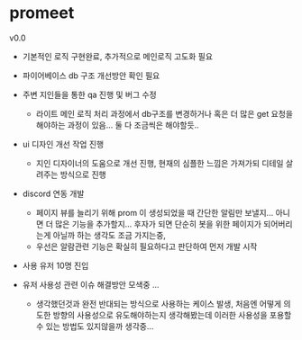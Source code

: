 # promeet

v0.0
- 기본적인 로직 구현완료, 추가적으로 메인로직 고도화 필요

- 파이어베이스 db 구조 개선방안 확인 필요
  
- 주변 지인들을 통한 qa 진행 및 버그 수정
    - 라이트 메인 로직 처리 과정에서 db구조를 변경하거나 혹은 더 많은 get 요청을 해야하는 과정이 있음... 둘 다 조금씩은 해야할듯..

- ui 디자인 개선 작업 진행
    - 지인 디자이너의 도움으로 개선 진행, 현재의 심플한 느낌은 가져가되 디테일 살려주는 방식으로 진행

- discord 연동 개발
  - 페이지 뷰를 늘리기 위해 prom 이 생성되었을 때 간단한 알림만 보낼지... 아니면 더 많은 기능을 추가할지... 후자가 되면 단순히 봇을 위한 페이지가 되어버리는게 아닐까 하는 생각도 조금 가지는중,
  - 우선은 알람관련 기능은 확실히 필요하다고 판단하여 먼저 개발 시작
  
- 사용 유저 10명 진입

- 유저 사용성 관련 이슈 해결방안 모색중 ...
  - 생각했던것과 완전 반대되는 방식으로 사용하는 케이스 발생, 처음엔 어떻게 의도한 방향의 사용성으로 유도해야하는지 생각해봤는데 이러한 사용성을 포용할 수 있는 방법도 있지않을까 생각중...


